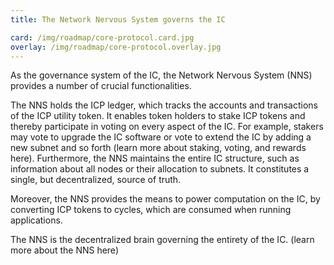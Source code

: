 ```yaml
---
title: The Network Nervous System governs the IC

card: /img/roadmap/core-protocol.card.jpg
overlay: /img/roadmap/core-protocol.overlay.jpg
---
```

As the governance system of the IC, the Network Nervous System (NNS) provides a number of crucial functionalities.

The NNS holds the ICP ledger, which tracks the accounts and transactions of the ICP utility token.
It enables token holders to stake ICP tokens and thereby participate in voting on every aspect of the IC. For example, stakers may vote to upgrade the IC software or vote to extend the IC by adding a new subnet and so forth (learn more about staking, voting, and rewards here).
Furthermore, the NNS maintains the entire IC structure, such as information about all nodes or their allocation to subnets. It constitutes a single, but decentralized, source of truth.

Moreover, the NNS provides the means to power computation on the IC, by converting ICP tokens to cycles, which are consumed when running applications.

The NNS is the decentralized brain governing the entirety of the IC.
(learn more about the NNS here)